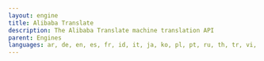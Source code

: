 ```yaml
---
layout: engine
title: Alibaba Translate
description: The Alibaba Translate machine translation API
parent: Engines
languages: ar, de, en, es, fr, id, it, ja, ko, pl, pt, ru, th, tr, vi, zh, zh-cn, zh-tw, zh-tw, zh-cn, zh-cn, yue
---
```

